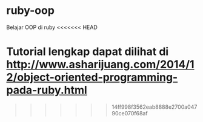 ruby-oop
========

Belajar OOP di ruby
<<<<<<< HEAD

Tutorial lengkap dapat dilihat di http://www.asharijuang.com/2014/12/object-oriented-programming-pada-ruby.html
=======
>>>>>>> 14ff998f3562eab8888e2700a04790ce070f68af

